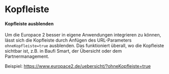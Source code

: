 Kopfleiste
==========

#### Kopfleiste ausblenden

Um die Europace 2 besser in eigene Anwendungen integrieren zu können, lässt sich die Kopfleiste durch Anfügen des URL-Parameters ``ohneKopfleiste=true`` ausblenden. 
Das funktioniert überall, wo die Kopfleiste sichtbar ist, z.B. in Baufi Smart, der Übersicht oder dem Partnermanagement.

Beispiel: https://www.europace2.de/uebersicht/?ohneKopfleiste=true